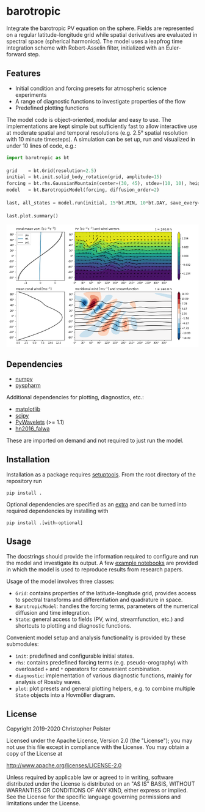 # barotropic

Integrate the barotropic PV equation on the sphere.
Fields are represented on a regular latitude-longitude grid while spatial derivatives are evaluated in spectral space (spherical harmonics).
The model uses a leapfrog time integration scheme with Robert-Asselin filter, initialized with an Euler-forward step.


## Features

- Initial condition and forcing presets for atmospheric science experiments
- A range of diagnostic functions to investigate properties of the flow
- Predefined plotting functions

The model code is object-oriented, modular and easy to use.
The implementations are kept simple but sufficiently fast to allow interactive use at moderate spatial and temporal resolutions (e.g. 2.5° spatial resolution with 10 minute timesteps).
A simulation can be set up, run and visualized in under 10 lines of code, e.g.:

```python
import barotropic as bt

grid    = bt.Grid(resolution=2.5)
initial = bt.init.solid_body_rotation(grid, amplitude=15)
forcing = bt.rhs.GaussianMountain(center=(30, 45), stdev=(10, 10), height=2000)
model   = bt.BarotropicModel(forcing, diffusion_order=2)

last, all_states = model.run(initial, 15*bt.MIN, 10*bt.DAY, save_every=6*bt.HOUR)

last.plot.summary()
```

![example of the summary plot preset](examples/example-summary-plot.png)


## Dependencies

- [numpy](https://github.com/numpy/numpy)
- [pyspharm](https://github.com/jswhit/pyspharm)

Additional dependencies for plotting, diagnostics, etc.:

- [matplotlib](https://github.com/matplotlib/matplotlib)
- [scipy](https://github.com/scipy/scipy)
- [PyWavelets](https://github.com/PyWavelets/pywt) (>= 1.1)
- [hn2016_falwa](https://github.com/csyhuang/hn2016_falwa)

These are imported on demand and not required to just run the model.


## Installation

Installation as a package requires [setuptools](https://pypi.org/project/setuptools/).
From the root directory of the repository run

    pip install .

Optional dependencies are specified as an [extra](https://setuptools.readthedocs.io/en/latest/setuptools.html#declaring-extras-optional-features-with-their-own-dependencies) and can be turned into required dependencies by installing with

    pip install .[with-optional]


## Usage

The docstrings should provide the information required to configure and run the model and investigate its output.
A few [example notebooks](examples) are provided in which the model is used to reproduce results from research papers.

Usage of the model involves three classes:

- `Grid`: contains properties of the latitude-longitude grid, provides access to spectral transforms and differentiation and quadrature in space.
- `BarotropicModel`: handles the forcing terms, parameters of the numerical diffusion and time integration.
- `State`: general access to fields (PV, wind, streamfunction, etc.) and shortcuts to plotting and diagnostic functions.

Convenient model setup and analysis functionality is provided by these submodules:

- `init`: predefined and configurable initial states.
- `rhs`: contains predefined forcing terms (e.g. pseudo-orography) with overloaded `+` and `*` operators for convenient combination.
- `diagnostic`: implementation of various diagnostic functions, mainly for analysis of Rossby waves.
- `plot`: plot presets and general plotting helpers, e.g. to combine multiple `State` objects into a Hovmöller diagram.


## License

Copyright 2019-2020 Christopher Polster

Licensed under the Apache License, Version 2.0 (the "License");
you may not use this file except in compliance with the License.
You may obtain a copy of the License at

http://www.apache.org/licenses/LICENSE-2.0

Unless required by applicable law or agreed to in writing, software
distributed under the License is distributed on an "AS IS" BASIS,
WITHOUT WARRANTIES OR CONDITIONS OF ANY KIND, either express or implied.
See the License for the specific language governing permissions and
limitations under the License.

